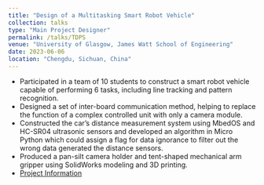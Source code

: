 ```yaml
---
title: "Design of a Multitasking Smart Robot Vehicle"
collection: talks
type: "Main Project Designer"
permalink: /talks/TDPS
venue: "University of Glasgow, James Watt School of Engineering"
date: 2023-06-06
location: "Chengdu, Sichuan, China"
---
```


* Participated in a team of 10 students to construct a smart robot vehicle capable of performing 6 tasks, including line tracking and pattern recognition.
* Designed a set of inter-board communication method, helping to replace the function of a complex controlled unit with only a camera module.
* Constructed the car’s distance measurement system using MbedOS and HC-SR04 ultrasonic sensors and developed an algorithm in Micro Python which could assign a flag for data ignorance to filter out the wrong data generated the distance sensors.
* Produced a pan-silt camera holder and tent-shaped mechanical arm gripper using SolidWorks modeling and 3D printing.
* [Project Information](/files/TDPS.pdf)
